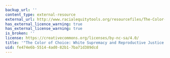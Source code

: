 ```yaml
---
backup_url: ''
content_type: external-resource
external_url: http://www.racialequitytools.org/resourcefiles/The-Color-of-Choice----Public-Version-with-footnotes-1.pdf
has_external_licence_warning: true
has_external_license_warning: true
is_broken: ''
license: https://creativecommons.org/licenses/by-nc-sa/4.0/
title: '"The Color of Choice: White Supremacy and Reproductive Justice." (PDF)'
uid: fe474e6b-5514-4ad0-82b1-7ba71d389dcd
---
```

